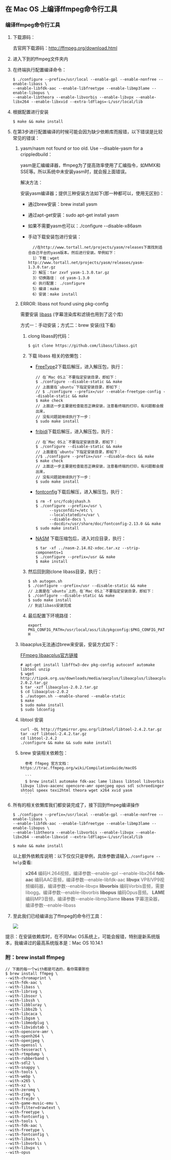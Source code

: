 ## 在 Mac OS 上编译ffmpeg命令行工具

### 编译ffmpeg命令行工具

1. 下载源码：

   去官网下载源码：http://ffmpeg.org/download.html

2. 进入下到的ffmpeg文件夹内

3. 在终端执行配置编译命令：

   ```
   $ ./configure --prefix=/usr/local --enable-gpl --enable-nonfree --enable-libass \
   --enable-libfdk-aac --enable-libfreetype --enable-libmp3lame --enable-libopus \
   --enable-libtheora --enable-libvorbis --enable-libvpx --enable-libx264 --enable-libxvid --extra-ldflags=-L/usr/local/lib
   ```

4. 根据配置进行安装

   ```
   $ make && make install
   ```

5. 在第3步进行配置编译的时候可能会因为缺少依赖库而报错，以下错误是比较常见的错误：

   1. yasm/nasm not found or too old. Use --disable-yasm for a crippledbuild：

      yasm是汇编编译器，ffmpeg为了提高效率使用了汇编指令，如MMX和SSE等。所以系统中未安装yasm时，就会报上面错误。

      解决方法：

      安装yasm编译器；提供三种安装方法如下(那一种都可以，使用无区别)：

      * 通过brew安装：brew install yasm

      * 通过apt-get安装：sudo apt-get install yasm

      * 如果不需要yasm也可以：./configure --disable-x86asm

      * 手动下载安装包进行安装：

        ```
          //在http://www.tortall.net/projects/yasm/releases下面找到适合自己平台的yasm版本。然后进行安装。举例如下：
          1）下载：wget http://www.tortall.net/projects/yasm/releases/yasm-1.3.0.tar.gz
          2）解压：tar zxvf yasm-1.3.0.tar.gz
          3）切换路径： cd yasm-1.3.0
          4）执行配置： ./configure
          5）编译：make
          6）安装：make install   
        ```

   2. ERROR: libass not found using pkg-config

      需要安装 [libass](http://www.linuxfromscratch.org/blfs/view/svn/multimedia/libass.html) (字幕渲染库和滤镜也用到了这个库)

      方式一：手动安装；方式二：brew 安装(往下看)

      1. clong libass的代码：

         `$ git clone https://github.com/libass/libass.git`

      2. 下载 libass 相关的依懒包：

         * [FreeType](http://www.linuxfromscratch.org/blfs/view/svn/general/freetype2.html)2下载后解压，进入解压包，执行：

           ```
           // 在`Mac OS上`不要指定安装目录，即如下：
           $ ./configure --disable-static && make
           // 上面是在`ubuntu`下指定安装目录，即如下：
           // $ ./configure --prefix=/usr --enable-freetype-config --disable-static && make
           $ make check
           // 上面这一步主要是检查能否正确安装，注意看终端的打印，有问题都会报出来，
           // 没有问题就继续执行下一步：
           $ sudo make install
           ```

         * [fribidi](http://www.linuxfromscratch.org/blfs/view/svn/general/fribidi.html)下载后解压，进入解压包，执行：

           ```
           // 在`Mac OS上`不要指定安装目录，即如下：
           $ ./configure --disable-static && make
           // 上面是在`ubuntu`下指定安装目录，即如下：
           //$ ./configure --prefix=/usr --disable-docs && make
           $ make check
           // 上面这一步主要是检查能否正确安装，注意看终端的打印，有问题都会报出来，
           // 没有问题就继续执行下一步：
           $ sudo make install
           ```

         * [fontconfig](http://www.linuxfromscratch.org/blfs/view/svn/general/fontconfig.html)下载后解压，进入解压包，执行：

           ```
           $ rm -f src/fcobjshash.h
           $ ./configure --prefix=/usr \
                 --sysconfdir=/etc \
                 --localstatedir=/var \
                 --disable-docs \
                 --docdir=/usr/share/doc/fontconfig-2.13.0 && make
           $ sudo make install
           ```

         * [NASM](http://www.linuxfromscratch.org/blfs/view/svn/general/nasm.html) 下载压缩包后，进入对应目录，执行：

           ```
           $ tar -xf ../nasm-2.14.02-xdoc.tar.xz --strip-components=1
           $ ./configure --prefix=/usr && make
           $ make install
           ```

           

      3. 然后回到刚clone libass目录，执行：

         ```
         $ sh autogen.sh
         $ ./configure --prefix=/usr --disable-static && make
         // 上面是在`ubuntu`上的，在`Mac OS上`不要指定安装目录，即如下：
         $ ./configure --disable-static && make
         $ sudo make install
         // 到此libass安装完成
         ```

      4. 最后配置下环境路径：

         `export PKG_CONFIG_PATH=/usr/local/ass/lib/pkgconfig:$PKG_CONFIG_PATH`

   3. libaacplus无法通过brew来安装，安装方式如下：

      [FFmpeg libaacplus官方链接](https://trac.ffmpeg.org/wiki/How%20to%20quickly%20compile%20libaacplus)

      ```
      # apt-get install libfftw3-dev pkg-config autoconf automake libtool unzip
      $ wget http://tipok.org.ua/downloads/media/aacplus/libaacplus/libaacplus-2.0.2.tar.gz
      $ tar -xzf libaacplus-2.0.2.tar.gz
      $ cd libaacplus-2.0.2
      $ ./autogen.sh --enable-shared --enable-static
      $ make
      $ sudo make install
      $ sudo ldconfig
      ```

   4. libtool 安装

      ```
      curl -OL http://ftpmirror.gnu.org/libtool/libtool-2.4.2.tar.gz
      tar -xzf libtool-2.4.2.tar.gz
      cd libtool-2.4.2
      ./configure && make && sudo make install
      ```

   5. brew 安装相关依赖包：

            参考 ffmpeg 官方文档：https://trac.ffmpeg.org/wiki/CompilationGuide/macOS
          
            ```
            $ brew install automake fdk-aac lame libass libtool libvorbis libvpx libvo-aacenc opencore-amr openjpeg opus sdl schroedinger shtool speex texi2html theora wget x264 xvid yasm
            ```

6. 所有的相关依懒库我们都安装完成了，接下回到ffmpeg编译操作

   ```
   $ ./configure --prefix=/usr/local --enable-gpl --enable-nonfree --enable-libass \
   --enable-libfdk-aac --enable-libfreetype --enable-libmp3lame --enable-libopus \
   --enable-libtheora --enable-libvorbis --enable-libvpx --enable-libx264 --enable-libxvid --extra-ldflags=-L/usr/local/lib
   
   $ make && make install
   ```

   以上额外依赖库说明：以下仅仅只是举例，具体参数请输入`./configure --help`查看:

   > **x264** 编码H.264视频，编译参数--enable-gpl --enable-libx264
   > **fdk-aac** 编码AAC音频，编译参数--enable-libfdk-aac
   > **libvpx** VP8/VP9视频编码器，编译参数--enable-libvpx
   > **libvorbis** 编码Vorbis音频，需要libogg。编译参数--enable-libvorbis
   > **libopus** 编码Opus音频。
   > **LAME** 编码MP3音频，编译参数--enable-libmp3lame
   > **libass** 字幕渲染器，编译参数--enable-libass

7. 至此我们已经编译出了ffmpeg的命令行工具：

   ![](https://blogimage-1257063273.cos.ap-guangzhou.myqcloud.com/20190228111234.png)

提示：在安装依赖库时，在不同Mac OS系统上，可能会报错，特别是新系统版本，我编译过的最高系统版本是：Mac OS 10.14.1



### 附：brew install ffmpeg

```
// 下面的每一个with都是可选的，看你需要那些
$ brew install ffmpeg \
--with-chromaprint \
--with-fdk-aac \
--with-libass \
--with-librsvg \
--with-libsoxr \
--with-libssh \
--with-libbluray \
--with-libbs2b \
--with-libcaca \
--with-libgsm \
--with-libmodplug \
--with-libvidstab \
--with-opencore-amr \
--with-openh264 \
--with-openjpeg \
--with-openssl \
--with-tesseract \
--with-rtmpdump \
--with-rubberband \
--with-sdl2 \
--with-snappy \
--with-tools \
--with-webp \
--with-x265 \
--with-xz \
--with-zeromq \
--with-zimg \
--with-frei0r \
--with-game-music-emu \
--with-filter=drawtext \
--with-freetype \
--with-fontconfig \
--with-tools \
--with-fdk-aac \
--with-freetype \
--with-fontconfig \
--with-libass \
--with-libvorbis \
--with-libvpx \
--with-opus
```

